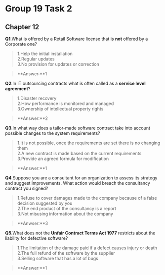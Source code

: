 Group 19 Task 2
===
Chapter 12
---

**Q1**.What is offered by a Retail Software license that is **not** offered by a Corporate one?  

 
 
>1.Help the initial installation   
>2.Regular updates   
>3.No provision for updates or correction   
  
>**Answer:**1  

**Q2**.In IT outsourcing contracts what is often called as a **service level agreement**?

>1.Disaster recovery   
>2.How performance is monitored and managed  
>3.Ownership of intellectual property rights  

>**Answer:**2

**Q3**.In what way does a tailor-made software contract take into account possible changes to the system requirements?

>1.It is not possible, once the requirements are set there is no changing them  
>2.A new contract is made based on the current requirements  
>3.Provide an agreed formula for modification

>**Answer:**1

**Q4**.Suppose you are a consultant for an organization to assess its strategy and suggest improvements. What action would breach the consultancy contract you signed?

 >1.Refuse to cover damages made to the company because of a false decision suggested by you  
>2.The end product of the consultancy is a report  
>3.Not misusing information about the company

>**Anwser:**3

**Q5**.What does not the **Unfair Contract Terms Act 1977** restricts about the liability for defective software?

	
>1.The limitation of the damage paid if a defect causes injury or death  
>2.The full refund of the software by the supplier  
>3.Selling software that has a lot of bugs

>**Answer:**1
